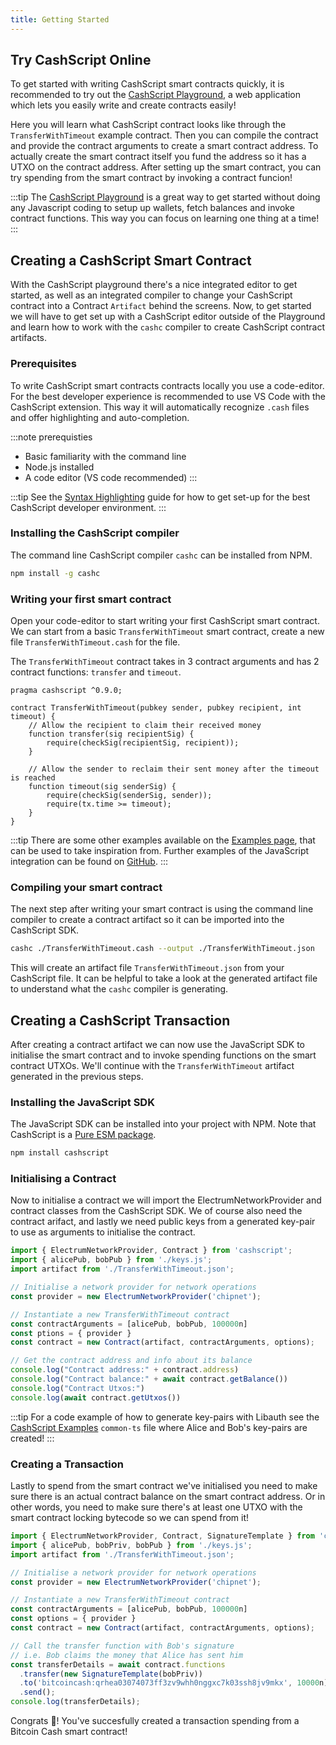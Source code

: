 ```yaml
---
title: Getting Started
---
```


## Try CashScript Online

To get started with writing CashScript smart contracts quickly, it is recommended to try out the [CashScript Playground](https://playground.cashscript.org/), a web application which lets you easily write and create contracts easily!

Here you will learn what CashScript contract looks like through the `TransferWithTimeout` example contract. Then you can compile the contract and provide the contract arguments to create a smart contract address. To actually create the smart contract itself you fund the address so it has a UTXO on the contract address. After setting up the smart contract, you can try spending from the smart contract by invoking a contract funcion!

:::tip
The [CashScript Playground](https://playground.cashscript.org/) is a great way to get started without doing any Javascript coding to setup up wallets, fetch balances and invoke contract functions. This way you can focus on learning one thing at a time!
:::

## Creating a CashScript Smart Contract

With the CashScript playground there's a nice integrated editor to get started, as well as an integrated compiler to change your CashScript contract into a Contract `Artifact` behind the screens. Now, to get started we will have to get set up with a CashScript editor outside of the Playground and learn how to work with the `cashc` compiler to create CashScript contract artifacts.

### Prerequisites

To write CashScript smart contracts contracts locally you use a code-editor. For the best developer experience is recommended to use VS Code with the CashScript extension. This way it will automatically recognize `.cash` files and offer highlighting and auto-completion.

:::note prerequisties
- Basic familiarity with the command line
- Node.js installed
- A code editor (VS code recommended)
:::

:::tip
See the [Syntax Highlighting](/docs/guides/syntax-highlighting) guide for how to get set-up for the best CashScript developer environment.
:::

### Installing the CashScript compiler
The command line CashScript compiler `cashc` can be installed from NPM.

```bash
npm install -g cashc
```

### Writing your first smart contract

Open your code-editor to start writing your first CashScript smart contract.
We can start from a basic `TransferWithTimeout` smart contract, create a new file `TransferWithTimeout.cash` for the file.

The `TransferWithTimeout` contract takes in 3 contract arguments and has 2 contract functions: `transfer` and `timeout`.

```solidity
pragma cashscript ^0.9.0;

contract TransferWithTimeout(pubkey sender, pubkey recipient, int timeout) {
    // Allow the recipient to claim their received money
    function transfer(sig recipientSig) {
        require(checkSig(recipientSig, recipient));
    }

    // Allow the sender to reclaim their sent money after the timeout is reached
    function timeout(sig senderSig) {
        require(checkSig(senderSig, sender));
        require(tx.time >= timeout);
    }
}
```

:::tip
There are some other examples available on the [Examples page](/docs/language/examples), that can be used to take inspiration from. Further examples of the JavaScript integration can be found on [GitHub](https://github.com/Bitcoin-com/cashscript/tree/master/examples).
:::

### Compiling your smart contract

The next step after writing your smart contract is using the command line compiler to create a contract artifact so it can be imported into the CashScript SDK.

```bash
cashc ./TransferWithTimeout.cash --output ./TransferWithTimeout.json
```

This will create an artifact file `TransferWithTimeout.json` from your CashScript file. It can be helpful to take a look at the generated artifact file to understand what the `cashc` compiler is generating.

## Creating a CashScript Transaction

After creating a contract artifact we can now use the JavaScript SDK to initialise the smart contract and to invoke spending functions on the smart contract UTXOs. We'll continue with the `TransferWithTimeout` artifact generated in the previous steps.

### Installing the JavaScript SDK
The JavaScript SDK can be installed into your project with NPM. Note that CashScript is a [Pure ESM package](https://gist.github.com/sindresorhus/a39789f98801d908bbc7ff3ecc99d99c).

```bash
npm install cashscript
```

### Initialising a Contract

Now to initialise a contract we will import the ElectrumNetworkProvider and contract classes from the CashScript SDK. We of course also need the contract arifact, and lastly we need public keys from a generated key-pair to use as arguments to initialise the contract.

```javascript
import { ElectrumNetworkProvider, Contract } from 'cashscript';
import { alicePub, bobPub } from './keys.js';
import artifact from './TransferWithTimeout.json';

// Initialise a network provider for network operations
const provider = new ElectrumNetworkProvider('chipnet');

// Instantiate a new TransferWithTimeout contract
const contractArguments = [alicePub, bobPub, 100000n]
const ptions = { provider }
const contract = new Contract(artifact, contractArguments, options);

// Get the contract address and info about its balance
console.log("Contract address:" + contract.address)
console.log("Contract balance:" + await contract.getBalance())
console.log("Contract Utxos:")
console.log(await contract.getUtxos())
```

:::tip
For a code example of how to generate key-pairs with Libauth see the [CashScript Examples](https://github.com/CashScript/cashscript/blob/master/examples/common.ts) `common-ts` file where Alice and Bob's key-pairs are created!
:::

### Creating a Transaction

Lastly to spend from the smart contract we've initialised you need to make sure there is an actual contract balance on the smart contract address. Or in other words, you need to make sure there's at least one UTXO with the smart contract locking bytecode so we can spend from it!

```javascript
import { ElectrumNetworkProvider, Contract, SignatureTemplate } from 'cashscript';
import { alicePub, bobPriv, bobPub } from './keys.js';
import artifact from './TransferWithTimeout.json';

// Initialise a network provider for network operations
const provider = new ElectrumNetworkProvider('chipnet');

// Instantiate a new TransferWithTimeout contract
const contractArguments = [alicePub, bobPub, 100000n]
const options = { provider }
const contract = new Contract(artifact, contractArguments, options);

// Call the transfer function with Bob's signature
// i.e. Bob claims the money that Alice has sent him
const transferDetails = await contract.functions
  .transfer(new SignatureTemplate(bobPriv))
  .to('bitcoincash:qrhea03074073ff3zv9whh0nggxc7k03ssh8jv9mkx', 10000n)
  .send();
console.log(transferDetails);
```

Congrats 🎉! You've succesfully created a transaction spending from a Bitcoin Cash smart contract! 
